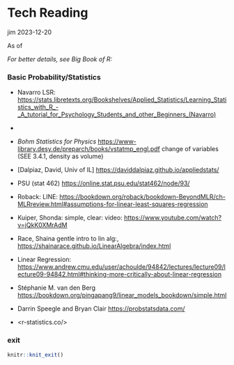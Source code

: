 # Tech Reading
jim
2023-12-20

<!--
LINK:  [TEXT portion](URL portion)
        <url>
  \url{nytimes.com}
  \href{url}{text}   url itself does NOT print
  \href{nytimes.com}{Click: NY Times}
  <https://nytimes.com>  works with quarto
-->

As of

*For better details, see Big Book of R:*

### Basic Probability/Statistics

- Navarro LSR:
  <https://stats.libretexts.org/Bookshelves/Applied_Statistics/Learning_Statistics_with_R_-_A_tutorial_for_Psychology_Students_and_other_Beginners_(Navarro)>

- 

- *Bohm Statistics for Physics*
  <https://www-library.desy.de/preparch/books/vstatmp_engl.pdf> change
  of variables (SEE 3.4.1, density as volume)

- \[Dalpiaz, David, Univ of IL\]
  <https://daviddalpiaz.github.io/appliedstats/>

- PSU (stat 462) <https://online.stat.psu.edu/stat462/node/93/>

- Roback: LINE:
  <https://bookdown.org/roback/bookdown-BeyondMLR/ch-MLRreview.html#assumptions-for-linear-least-squares-regression>

- Kuiper, Shonda: simple, clear: video:
  <https://www.youtube.com/watch?v=jQkK0XMrAdM>

- Race, Shaina gentle intro to lin alg:,
  <https://shainarace.github.io/LinearAlgebra/index.html>

- Linear Regression:
  <https://www.andrew.cmu.edu/user/achoulde/94842/lectures/lecture09/lecture09-94842.html#thinking-more-critically-about-linear-regression>

- Stéphanie M. van den Berg
  <https://bookdown.org/pingapang9/linear_models_bookdown/simple.html>

- Darrin Speegle and Bryan Clair <https://probstatsdata.com/>

- \<r-statistics.co/\>

### exit

``` r
knitr::knit_exit()
```
